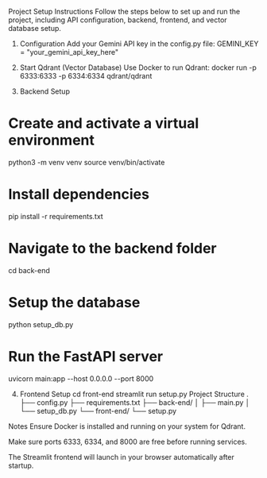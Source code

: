 Project Setup Instructions
Follow the steps below to set up and run the project, including API configuration, backend, frontend, and vector database setup.

1. Configuration
Add your Gemini API key in the config.py file:
GEMINI_KEY = "your_gemini_api_key_here"

2. Start Qdrant (Vector Database)
Use Docker to run Qdrant:
docker run -p 6333:6333 -p 6334:6334 qdrant/qdrant

3. Backend Setup

# Create and activate a virtual environment
python3 -m venv venv
source venv/bin/activate

# Install dependencies
pip install -r requirements.txt

# Navigate to the backend folder
cd back-end

# Setup the database
python setup_db.py

# Run the FastAPI server
uvicorn main:app --host 0.0.0.0 --port 8000

4. Frontend Setup
cd front-end
streamlit run setup.py
Project Structure
.
├── config.py
├── requirements.txt
├── back-end/
│   ├── main.py
│   └── setup_db.py
└── front-end/
    └── setup.py


Notes
Ensure Docker is installed and running on your system for Qdrant.

Make sure ports 6333, 6334, and 8000 are free before running services.

The Streamlit frontend will launch in your browser automatically after startup.


